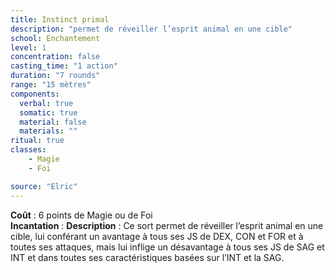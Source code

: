 ```yaml
---
title: Instinct primal
description: "permet de réveiller l’esprit animal en une cible"
school: Enchantement
level: 1
concentration: false
casting_time: "1 action"
duration: "7 rounds"
range: "15 mètres"
components:
  verbal: true
  somatic: true
  material: false
  materials: ""
ritual: true
classes:
    - Magie
    - Foi

source: "Elric"
---
```

**Coût** : 6 points de Magie ou de Foi  
**Incantation** : 
**Description** : Ce sort permet de réveiller l’esprit animal en une cible, lui conférant un avantage à tous ses JS de DEX, CON et FOR et à toutes ses attaques, mais lui inflige un désavantage à tous ses JS de SAG et INT et dans toutes ses caractéristiques basées sur l’INT et la SAG.  
